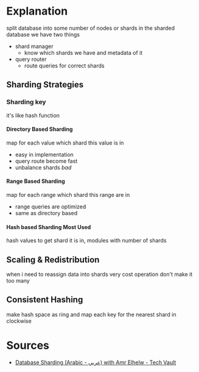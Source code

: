 # Explanation
split database into some number of nodes or shards
in the sharded database we have two things
- shard manager
	- know which shards we have and metadata of it
- query router
	- route queries for correct shards
## Sharding Strategies
### Sharding key
it's like hash function 
#### Directory Based Sharding
map for each value which shard this value is in
- easy in implementation 
- query route become fast
- unbalance shards *bad* 
#### Range Based Sharding
map for each range which shard this range are in
- range queries are optimized 
- same as directory based 
#### Hash based Sharding **Most Used**
hash values to get shard it is in, modules with number of shards
## Scaling & Redistribution
when i need to reassign data into shards
very cost operation don't make it too many
## Consistent Hashing
make hash space as ring and map each key for the nearest shard in clockwise 

# Sources
- [Database Sharding (Arabic - عربي) with Amr Elhelw - Tech Vault](https://www.youtube.com/watch?v=-GXQwCIRANA&list=PLE8kQVoC67PzGwMMsSk3C8MvfAqcYjusF&index=23&pp=iAQB "Database Sharding (Arabic - عربي) with Amr Elhelw - Tech Vault") 